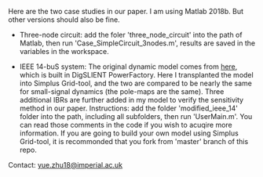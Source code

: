 Here are the two case studies in our paper. I am using Matlab 2018b. But other versions should also be fine.

* Three-node circuit:
 add the foler 'three_node_circuit' into the path of Matlab, then run 'Case_SimpleCircuit_3nodes.m', results are saved in the variables in the workspace.

* IEEE 14-buS system:
The original dynamic model comes from [here](https://www2.kios.ucy.ac.cy/testsystems/index.php/ieee-14-bus-modified-test-system/), which is built in DigSLIENT PowerFactory. Here I transplanted the model into Simplus Grid-tool, and the two are compared to be nearly the same for small-signal dynamics (the pole-maps are the same). Three additional IBRs are further added in my model to verify the sensitivity method in our paper.
Instructions:
add the folder 'modified_ieee_14' folder into the path, including all subfolders, then run 'UserMain.m'. You can read those comments in the code if you wish to acuqire more information. If you are going to build your own model using Simplus Grid-tool, it is recommonded that you fork from 'master' branch of this repo.

Contact: yue.zhu18@imperial.ac.uk
